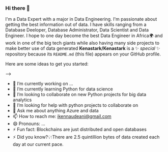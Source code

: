 ### Hi there 👋
I'm a Data Expert with a major in Data Engineering. I'm passionate about getting the best information out of data. I have skills ranging from a Database Deeloper, Database Administrator, Data Scientist and Data Engineer. I hope to one day become the best Data Engineer in Africa🌍 and work in one of the big tech giants while also having many side projects to make better use of data generated
**Kenastark/Kenastark** is a ✨ _special_ ✨ repository because its `README.md` (this file) appears on your GitHub profile.

Here are some ideas to get you started:

-->
- 🔭 I’m currently working on ...
- 🌱 I’m currently learning Python for data science
- 👯 I’m looking to collaborate on new Python projects for big data analytics
- 🤔 I’m looking for help with python projects to collaborate on
- 💬 Ask me about anything Azure and data
- 📫 How to reach me: ikennaudeani@gmail.com
- 😄 Pronouns: ...
- ⚡ Fun fact: Blockchains are just distributed and open databases
- ⚡ Did you know?💡:There are 2.5 quintillion bytes of data created each day at our current pace.
